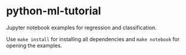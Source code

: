 # python-ml-tutorial
Jupyter notebook examples for regression and classification.

Use `make install` for installing all dependencies and `make notebook` for opening the examples.

